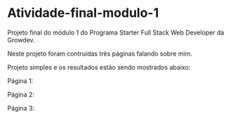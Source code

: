 # Atividade-final-modulo-1

Projeto final do módulo 1 do Programa Starter Full Stack Web Developer da Growdev.

Neste projeto foram contruídas três páginas falando sobre mim.

Projeto simples e os resultados estão sendo mostrados abaixo:

Página 1:

Página 2:

Página 3:
